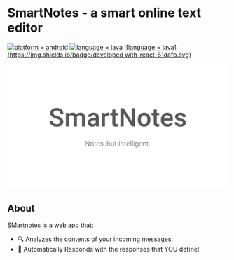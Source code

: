 # SmartNotes - a smart online text editor

[![platform = android](https://img.shields.io/badge/platform-web-30ff91.svg)](#)
[![language = java](https://img.shields.io/badge/language-javascript-ff45e6.svg)](#)
[![language = java](https://img.shields.io/badge/developed with-react-61dafb.svg)](#)

[![AutoSMS banner](/README_res/banner.png?raw=true)](#)

## About
SMartnotes is a web app that:
* 🔍 Analyzes the contents of your incoming messages.
* 💬 Automatically Responds with the responses that YOU define!
